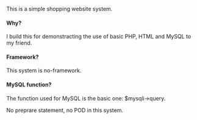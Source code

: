 <p>This is a simple shopping website system.</p>

<h4>Why?</h4>
<p>I build this for demonstracting the use of basic PHP, HTML and MySQL to my friend.</p>

<h4>Framework?</h4>
<p>This system is no-framework.</p>

<h4>MySQL function?</h4>
<p>The function used for MySQL is the basic one: $mysqli->query.</p>
<p>No preprare statement, no POD in this system.</p>